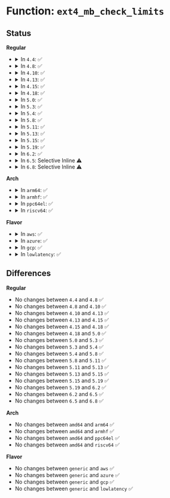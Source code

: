 # Function: <code>ext4_mb_check_limits</code>

## Status
<b>Regular</b>
<ul>
<li>
<details>
<summary>In <code>4.4</code>: ✅</summary>

```c
void ext4_mb_check_limits(struct ext4_allocation_context *ac, struct ext4_buddy *e4b, int finish_group);
```

**Collision:** Unique Static

**Inline:** No

**Transformation:** False

**Instances:**

```
In fs/ext4/mballoc.c (ffffffff812d2250)
Location: fs/ext4/mballoc.c:1677
Inline: False
Direct callers:
  - fs/ext4/mballoc.c:ext4_mb_complex_scan_group
  - fs/ext4/mballoc.c:ext4_mb_complex_scan_group
```
**Symbols:**

```
ffffffff812d2250-ffffffff812d22fc: ext4_mb_check_limits (STB_LOCAL)
```
</details>
</li>
<li>
<details>
<summary>In <code>4.8</code>: ✅</summary>

```c
void ext4_mb_check_limits(struct ext4_allocation_context *ac, struct ext4_buddy *e4b, int finish_group);
```

**Collision:** Unique Static

**Inline:** No

**Transformation:** False

**Instances:**

```
In fs/ext4/mballoc.c (ffffffff81301960)
Location: fs/ext4/mballoc.c:1686
Inline: False
Direct callers:
  - fs/ext4/mballoc.c:ext4_mb_complex_scan_group
  - fs/ext4/mballoc.c:ext4_mb_complex_scan_group
```
**Symbols:**

```
ffffffff81301960-ffffffff81301a0c: ext4_mb_check_limits (STB_LOCAL)
```
</details>
</li>
<li>
<details>
<summary>In <code>4.10</code>: ✅</summary>

```c
void ext4_mb_check_limits(struct ext4_allocation_context *ac, struct ext4_buddy *e4b, int finish_group);
```

**Collision:** Unique Static

**Inline:** No

**Transformation:** False

**Instances:**

```
In fs/ext4/mballoc.c (ffffffff813179e0)
Location: fs/ext4/mballoc.c:1686
Inline: False
Direct callers:
  - fs/ext4/mballoc.c:ext4_mb_complex_scan_group
  - fs/ext4/mballoc.c:ext4_mb_complex_scan_group
```
**Symbols:**

```
ffffffff813179e0-ffffffff81317a8c: ext4_mb_check_limits (STB_LOCAL)
```
</details>
</li>
<li>
<details>
<summary>In <code>4.13</code>: ✅</summary>

```c
void ext4_mb_check_limits(struct ext4_allocation_context *ac, struct ext4_buddy *e4b, int finish_group);
```

**Collision:** Unique Static

**Inline:** No

**Transformation:** False

**Instances:**

```
In fs/ext4/mballoc.c (ffffffff8130e9a0)
Location: fs/ext4/mballoc.c:1694
Inline: False
Direct callers:
  - fs/ext4/mballoc.c:ext4_mb_complex_scan_group
  - fs/ext4/mballoc.c:ext4_mb_complex_scan_group
```
**Symbols:**

```
ffffffff8130e9a0-ffffffff8130ea4e: ext4_mb_check_limits (STB_LOCAL)
```
</details>
</li>
<li>
<details>
<summary>In <code>4.15</code>: ✅</summary>

```c
void ext4_mb_check_limits(struct ext4_allocation_context *ac, struct ext4_buddy *e4b, int finish_group);
```

**Collision:** Unique Static

**Inline:** No

**Transformation:** False

**Instances:**

```
In fs/ext4/mballoc.c (ffffffff813339f0)
Location: fs/ext4/mballoc.c:1694
Inline: False
Direct callers:
  - fs/ext4/mballoc.c:ext4_mb_complex_scan_group
  - fs/ext4/mballoc.c:ext4_mb_complex_scan_group
```
**Symbols:**

```
ffffffff813339f0-ffffffff81333a9e: ext4_mb_check_limits (STB_LOCAL)
```
</details>
</li>
<li>
<details>
<summary>In <code>4.18</code>: ✅</summary>

```c
void ext4_mb_check_limits(struct ext4_allocation_context *ac, struct ext4_buddy *e4b, int finish_group);
```

**Collision:** Unique Static

**Inline:** No

**Transformation:** False

**Instances:**

```
In fs/ext4/mballoc.c (ffffffff81361c30)
Location: fs/ext4/mballoc.c:1679
Inline: False
Direct callers:
  - fs/ext4/mballoc.c:ext4_mb_complex_scan_group
  - fs/ext4/mballoc.c:ext4_mb_complex_scan_group
```
**Symbols:**

```
ffffffff81361c30-ffffffff81361cdc: ext4_mb_check_limits (STB_LOCAL)
```
</details>
</li>
<li>
<details>
<summary>In <code>5.0</code>: ✅</summary>

```c
void ext4_mb_check_limits(struct ext4_allocation_context *ac, struct ext4_buddy *e4b, int finish_group);
```

**Collision:** Unique Static

**Inline:** No

**Transformation:** False

**Instances:**

```
In fs/ext4/mballoc.c (ffffffff81379e40)
Location: fs/ext4/mballoc.c:1679
Inline: False
Direct callers:
  - fs/ext4/mballoc.c:ext4_mb_complex_scan_group
  - fs/ext4/mballoc.c:ext4_mb_complex_scan_group
```
**Symbols:**

```
ffffffff81379e40-ffffffff81379eec: ext4_mb_check_limits (STB_LOCAL)
```
</details>
</li>
<li>
<details>
<summary>In <code>5.3</code>: ✅</summary>

```c
void ext4_mb_check_limits(struct ext4_allocation_context *ac, struct ext4_buddy *e4b, int finish_group);
```

**Collision:** Unique Static

**Inline:** No

**Transformation:** False

**Instances:**

```
In fs/ext4/mballoc.c (ffffffff813a39c0)
Location: fs/ext4/mballoc.c:1679
Inline: False
Direct callers:
  - fs/ext4/mballoc.c:ext4_mb_complex_scan_group
  - fs/ext4/mballoc.c:ext4_mb_complex_scan_group
```
**Symbols:**

```
ffffffff813a39c0-ffffffff813a3a78: ext4_mb_check_limits (STB_LOCAL)
```
</details>
</li>
<li>
<details>
<summary>In <code>5.4</code>: ✅</summary>

```c
void ext4_mb_check_limits(struct ext4_allocation_context *ac, struct ext4_buddy *e4b, int finish_group);
```

**Collision:** Unique Static

**Inline:** No

**Transformation:** False

**Instances:**

```
In fs/ext4/mballoc.c (ffffffff813bc830)
Location: fs/ext4/mballoc.c:1679
Inline: False
Direct callers:
  - fs/ext4/mballoc.c:ext4_mb_complex_scan_group
  - fs/ext4/mballoc.c:ext4_mb_complex_scan_group
```
**Symbols:**

```
ffffffff813bc830-ffffffff813bc8e8: ext4_mb_check_limits (STB_LOCAL)
```
</details>
</li>
<li>
<details>
<summary>In <code>5.8</code>: ✅</summary>

```c
void ext4_mb_check_limits(struct ext4_allocation_context *ac, struct ext4_buddy *e4b, int finish_group);
```

**Collision:** Unique Static

**Inline:** No

**Transformation:** False

**Instances:**

```
In fs/ext4/mballoc.c (ffffffff814084f0)
Location: fs/ext4/mballoc.c:1750
Inline: False
Direct callers:
  - fs/ext4/mballoc.c:ext4_mb_complex_scan_group
```
**Symbols:**

```
ffffffff814084f0-ffffffff814085a8: ext4_mb_check_limits (STB_LOCAL)
```
</details>
</li>
<li>
<details>
<summary>In <code>5.11</code>: ✅</summary>

```c
void ext4_mb_check_limits(struct ext4_allocation_context *ac, struct ext4_buddy *e4b, int finish_group);
```

**Collision:** Unique Static

**Inline:** No

**Transformation:** False

**Instances:**

```
In fs/ext4/mballoc.c (ffffffff8141af50)
Location: fs/ext4/mballoc.c:1716
Inline: False
Direct callers:
  - fs/ext4/mballoc.c:ext4_mb_complex_scan_group
```
**Symbols:**

```
ffffffff8141af50-ffffffff8141b008: ext4_mb_check_limits (STB_LOCAL)
```
</details>
</li>
<li>
<details>
<summary>In <code>5.13</code>: ✅</summary>

```c
void ext4_mb_check_limits(struct ext4_allocation_context *ac, struct ext4_buddy *e4b, int finish_group);
```

**Collision:** Unique Static

**Inline:** No

**Transformation:** False

**Instances:**

```
In fs/ext4/mballoc.c (ffffffff814213b0)
Location: fs/ext4/mballoc.c:2053
Inline: False
Direct callers:
  - fs/ext4/mballoc.c:ext4_mb_complex_scan_group
```
**Symbols:**

```
ffffffff814213b0-ffffffff81421466: ext4_mb_check_limits (STB_LOCAL)
```
</details>
</li>
<li>
<details>
<summary>In <code>5.15</code>: ✅</summary>

```c
void ext4_mb_check_limits(struct ext4_allocation_context *ac, struct ext4_buddy *e4b, int finish_group);
```

**Collision:** Unique Static

**Inline:** No

**Transformation:** False

**Instances:**

```
In fs/ext4/mballoc.c (ffffffff81475090)
Location: fs/ext4/mballoc.c:2057
Inline: False
Direct callers:
  - fs/ext4/mballoc.c:ext4_mb_complex_scan_group
  - fs/ext4/mballoc.c:ext4_mb_complex_scan_group
```
**Symbols:**

```
ffffffff81475090-ffffffff81475146: ext4_mb_check_limits (STB_LOCAL)
```
</details>
</li>
<li>
<details>
<summary>In <code>5.19</code>: ✅</summary>

```c
void ext4_mb_check_limits(struct ext4_allocation_context *ac, struct ext4_buddy *e4b, int finish_group);
```

**Collision:** Unique Static

**Inline:** No

**Transformation:** False

**Instances:**

```
In fs/ext4/mballoc.c (ffffffff814f7210)
Location: fs/ext4/mballoc.c:2054
Inline: False
Direct callers:
  - fs/ext4/mballoc.c:ext4_mb_complex_scan_group
  - fs/ext4/mballoc.c:ext4_mb_complex_scan_group
```
**Symbols:**

```
ffffffff814f7210-ffffffff814f72d8: ext4_mb_check_limits (STB_LOCAL)
```
</details>
</li>
<li>
<details>
<summary>In <code>6.2</code>: ✅</summary>

```c
void ext4_mb_check_limits(struct ext4_allocation_context *ac, struct ext4_buddy *e4b, int finish_group);
```

**Collision:** Unique Static

**Inline:** No

**Transformation:** False

**Instances:**

```
In fs/ext4/mballoc.c (ffffffff815917b0)
Location: fs/ext4/mballoc.c:2017
Inline: False
Direct callers:
  - fs/ext4/mballoc.c:ext4_mb_complex_scan_group
  - fs/ext4/mballoc.c:ext4_mb_complex_scan_group
```
**Symbols:**

```
ffffffff815917b0-ffffffff81591878: ext4_mb_check_limits (STB_LOCAL)
```
</details>
</li>
<li>
<details>
<summary>In <code>6.5</code>: Selective Inline ⚠️</summary>

```c
void ext4_mb_check_limits(struct ext4_allocation_context *ac, struct ext4_buddy *e4b, int finish_group);
```

**Collision:** Unique Static

**Inline:** Selective

**Transformation:** False

**Instances:**

```
In fs/ext4/mballoc.c (ffffffff815c8c27)
Location: fs/ext4/mballoc.c:2157
Inline: True
Inline callers:
  - fs/ext4/mballoc.c:ext4_mb_complex_scan_group
Direct callers:
  - fs/ext4/mballoc.c:ext4_mb_complex_scan_group
```
**Symbols:**

```
ffffffff815c8830-ffffffff815c88b2: ext4_mb_check_limits (STB_LOCAL)
```
</details>
</li>
<li>
<details>
<summary>In <code>6.8</code>: Selective Inline ⚠️</summary>

```c
void ext4_mb_check_limits(struct ext4_allocation_context *ac, struct ext4_buddy *e4b, int finish_group);
```

**Collision:** Unique Static

**Inline:** Selective

**Transformation:** False

**Instances:**

```
In fs/ext4/mballoc.c (ffffffff815febb7)
Location: fs/ext4/mballoc.c:2173
Inline: True
Inline callers:
  - fs/ext4/mballoc.c:ext4_mb_complex_scan_group
Direct callers:
  - fs/ext4/mballoc.c:ext4_mb_complex_scan_group
```
**Symbols:**

```
ffffffff815fe7b0-ffffffff815fe832: ext4_mb_check_limits (STB_LOCAL)
```
</details>
</li>
</ul>
<b>Arch</b>
<ul>
<li>
<details>
<summary>In <code>arm64</code>: ✅</summary>

```c
void ext4_mb_check_limits(struct ext4_allocation_context *ac, struct ext4_buddy *e4b, int finish_group);
```

**Collision:** Unique Static

**Inline:** No

**Transformation:** False

**Instances:**

```
In fs/ext4/mballoc.c (ffff8000104935e0)
Location: fs/ext4/mballoc.c:1679
Inline: False
Direct callers:
  - fs/ext4/mballoc.c:ext4_mb_complex_scan_group
  - fs/ext4/mballoc.c:ext4_mb_complex_scan_group
```
**Symbols:**

```
ffff8000104935e0-ffff8000104936d0: ext4_mb_check_limits (STB_LOCAL)
```
</details>
</li>
<li>
<details>
<summary>In <code>armhf</code>: ✅</summary>

```c
void ext4_mb_check_limits(struct ext4_allocation_context *ac, struct ext4_buddy *e4b, int finish_group);
```

**Collision:** Unique Static

**Inline:** No

**Transformation:** False

**Instances:**

```
In fs/ext4/mballoc.c (c06549b8)
Location: fs/ext4/mballoc.c:1679
Inline: False
Direct callers:
  - fs/ext4/mballoc.c:ext4_mb_complex_scan_group
  - fs/ext4/mballoc.c:ext4_mb_complex_scan_group
```
**Symbols:**

```
c06549b8-c0654aac: ext4_mb_check_limits (STB_LOCAL)
```
</details>
</li>
<li>
<details>
<summary>In <code>ppc64el</code>: ✅</summary>

```c
void ext4_mb_check_limits(struct ext4_allocation_context *ac, struct ext4_buddy *e4b, int finish_group);
```

**Collision:** Unique Static

**Inline:** No

**Transformation:** False

**Instances:**

```
In fs/ext4/mballoc.c (c0000000005bc030)
Location: fs/ext4/mballoc.c:1679
Inline: False
Direct callers:
  - fs/ext4/mballoc.c:ext4_mb_complex_scan_group
  - fs/ext4/mballoc.c:ext4_mb_complex_scan_group
```
**Symbols:**

```
c0000000005bc030-c0000000005bc198: ext4_mb_check_limits (STB_LOCAL)
```
</details>
</li>
<li>
<details>
<summary>In <code>riscv64</code>: ✅</summary>

```c
void ext4_mb_check_limits(struct ext4_allocation_context *ac, struct ext4_buddy *e4b, int finish_group);
```

**Collision:** Unique Static

**Inline:** No

**Transformation:** False

**Instances:**

```
In fs/ext4/mballoc.c (ffffffe00031803e)
Location: fs/ext4/mballoc.c:1679
Inline: False
Direct callers:
  - fs/ext4/mballoc.c:ext4_mb_complex_scan_group
  - fs/ext4/mballoc.c:ext4_mb_complex_scan_group
```
**Symbols:**

```
ffffffe00031803e-ffffffe0003180e4: ext4_mb_check_limits (STB_LOCAL)
```
</details>
</li>
</ul>
<b>Flavor</b>
<ul>
<li>
<details>
<summary>In <code>aws</code>: ✅</summary>

```c
void ext4_mb_check_limits(struct ext4_allocation_context *ac, struct ext4_buddy *e4b, int finish_group);
```

**Collision:** Unique Static

**Inline:** No

**Transformation:** False

**Instances:**

```
In fs/ext4/mballoc.c (ffffffff813b4e10)
Location: fs/ext4/mballoc.c:1679
Inline: False
Direct callers:
  - fs/ext4/mballoc.c:ext4_mb_complex_scan_group
  - fs/ext4/mballoc.c:ext4_mb_complex_scan_group
```
**Symbols:**

```
ffffffff813b4e10-ffffffff813b4ec8: ext4_mb_check_limits (STB_LOCAL)
```
</details>
</li>
<li>
<details>
<summary>In <code>azure</code>: ✅</summary>

```c
void ext4_mb_check_limits(struct ext4_allocation_context *ac, struct ext4_buddy *e4b, int finish_group);
```

**Collision:** Unique Static

**Inline:** No

**Transformation:** False

**Instances:**

```
In fs/ext4/mballoc.c (ffffffff813a58a0)
Location: fs/ext4/mballoc.c:1679
Inline: False
Direct callers:
  - fs/ext4/mballoc.c:ext4_mb_complex_scan_group
  - fs/ext4/mballoc.c:ext4_mb_complex_scan_group
```
**Symbols:**

```
ffffffff813a58a0-ffffffff813a5958: ext4_mb_check_limits (STB_LOCAL)
```
</details>
</li>
<li>
<details>
<summary>In <code>gcp</code>: ✅</summary>

```c
void ext4_mb_check_limits(struct ext4_allocation_context *ac, struct ext4_buddy *e4b, int finish_group);
```

**Collision:** Unique Static

**Inline:** No

**Transformation:** False

**Instances:**

```
In fs/ext4/mballoc.c (ffffffff813b2670)
Location: fs/ext4/mballoc.c:1679
Inline: False
Direct callers:
  - fs/ext4/mballoc.c:ext4_mb_complex_scan_group
  - fs/ext4/mballoc.c:ext4_mb_complex_scan_group
```
**Symbols:**

```
ffffffff813b2670-ffffffff813b2728: ext4_mb_check_limits (STB_LOCAL)
```
</details>
</li>
<li>
<details>
<summary>In <code>lowlatency</code>: ✅</summary>

```c
void ext4_mb_check_limits(struct ext4_allocation_context *ac, struct ext4_buddy *e4b, int finish_group);
```

**Collision:** Unique Static

**Inline:** No

**Transformation:** False

**Instances:**

```
In fs/ext4/mballoc.c (ffffffff813c71c0)
Location: fs/ext4/mballoc.c:1679
Inline: False
Direct callers:
  - fs/ext4/mballoc.c:ext4_mb_complex_scan_group
  - fs/ext4/mballoc.c:ext4_mb_complex_scan_group
```
**Symbols:**

```
ffffffff813c71c0-ffffffff813c7278: ext4_mb_check_limits (STB_LOCAL)
```
</details>
</li>
</ul>

## Differences
<b>Regular</b>
<ul>
<li>
No changes between <code>4.4</code> and <code>4.8</code> ✅
</li>
<li>
No changes between <code>4.8</code> and <code>4.10</code> ✅
</li>
<li>
No changes between <code>4.10</code> and <code>4.13</code> ✅
</li>
<li>
No changes between <code>4.13</code> and <code>4.15</code> ✅
</li>
<li>
No changes between <code>4.15</code> and <code>4.18</code> ✅
</li>
<li>
No changes between <code>4.18</code> and <code>5.0</code> ✅
</li>
<li>
No changes between <code>5.0</code> and <code>5.3</code> ✅
</li>
<li>
No changes between <code>5.3</code> and <code>5.4</code> ✅
</li>
<li>
No changes between <code>5.4</code> and <code>5.8</code> ✅
</li>
<li>
No changes between <code>5.8</code> and <code>5.11</code> ✅
</li>
<li>
No changes between <code>5.11</code> and <code>5.13</code> ✅
</li>
<li>
No changes between <code>5.13</code> and <code>5.15</code> ✅
</li>
<li>
No changes between <code>5.15</code> and <code>5.19</code> ✅
</li>
<li>
No changes between <code>5.19</code> and <code>6.2</code> ✅
</li>
<li>
No changes between <code>6.2</code> and <code>6.5</code> ✅
</li>
<li>
No changes between <code>6.5</code> and <code>6.8</code> ✅
</li>
</ul>
<b>Arch</b>
<ul>
<li>
No changes between <code>amd64</code> and <code>arm64</code> ✅
</li>
<li>
No changes between <code>amd64</code> and <code>armhf</code> ✅
</li>
<li>
No changes between <code>amd64</code> and <code>ppc64el</code> ✅
</li>
<li>
No changes between <code>amd64</code> and <code>riscv64</code> ✅
</li>
</ul>
<b>Flavor</b>
<ul>
<li>
No changes between <code>generic</code> and <code>aws</code> ✅
</li>
<li>
No changes between <code>generic</code> and <code>azure</code> ✅
</li>
<li>
No changes between <code>generic</code> and <code>gcp</code> ✅
</li>
<li>
No changes between <code>generic</code> and <code>lowlatency</code> ✅
</li>
</ul>
